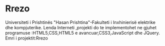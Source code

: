 # Rrezo
Universiteti  i Prishtinës "Hasan Prishtina"-Fakulteti i Inxhinierisë elektrike dhe kompjuterike.
Lenda Interneti ,projekti do te implementohet ne gjuhet programuse :HTML5,CSS,HTML5 e avancuar,CSS3,JavaScript dhe JQuery. 
Emri i projektit:Rrezo 
